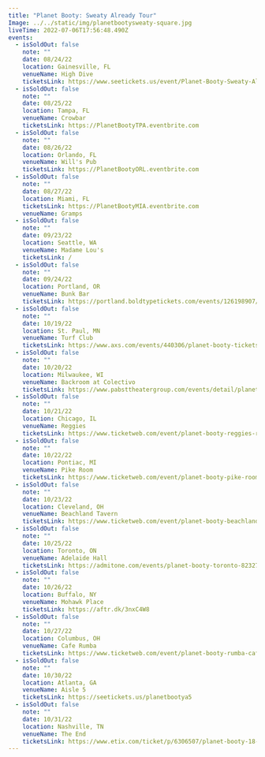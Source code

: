 ```yaml
---
title: "Planet Booty: Sweaty Already Tour"
Image: ../../static/img/planetbootysweaty-square.jpg
liveTime: 2022-07-06T17:56:48.490Z
events:
  - isSoldOut: false
    note: ""
    date: 08/24/22
    location: Gainesville, FL
    venueName: High Dive
    ticketsLink: https://www.seetickets.us/event/Planet-Booty-Sweaty-Already-Tour/492295
  - isSoldOut: false
    note: ""
    date: 08/25/22
    location: Tampa, FL
    venueName: Crowbar
    ticketsLink: https://PlanetBootyTPA.eventbrite.com
  - isSoldOut: false
    note: ""
    date: 08/26/22
    location: Orlando, FL
    venueName: Will's Pub
    ticketsLink: https://PlanetBootyORL.eventbrite.com
  - isSoldOut: false
    note: ""
    date: 08/27/22
    location: Miami, FL
    ticketsLink: https://PlanetBootyMIA.eventbrite.com
    venueName: Gramps
  - isSoldOut: false
    note: ""
    date: 09/23/22
    location: Seattle, WA
    venueName: Madame Lou's
    ticketsLink: /
  - isSoldOut: false
    note: ""
    date: 09/24/22
    location: Portland, OR
    venueName: Bunk Bar
    ticketsLink: https://portland.boldtypetickets.com/events/126198907/planet-booty-tbd
  - isSoldOut: false
    note: ""
    date: 10/19/22
    location: St. Paul, MN
    venueName: Turf Club
    ticketsLink: https://www.axs.com/events/440306/planet-booty-tickets?skin=turfclub
  - isSoldOut: false
    note: ""
    date: 10/20/22
    location: Milwaukee, WI
    venueName: Backroom at Colectivo
    ticketsLink: https://www.pabsttheatergroup.com/events/detail/planet-booty-2022
  - isSoldOut: false
    note: ""
    date: 10/21/22
    location: Chicago, IL
    venueName: Reggies
    ticketsLink: https://www.ticketweb.com/event/planet-booty-reggies-rock-club-tickets/12271055?pl=kickstand
  - isSoldOut: false
    note: ""
    date: 10/22/22
    location: Pontiac, MI
    venueName: Pike Room
    ticketsLink: https://www.ticketweb.com/event/planet-booty-pike-room-the-crofoot-tickets/12270505?pl=crofoot
  - isSoldOut: false
    note: ""
    date: 10/23/22
    location: Cleveland, OH
    venueName: Beachland Tavern
    ticketsLink: https://www.ticketweb.com/event/planet-booty-beachland-tavern-tickets/12256985?pl=beachland
  - isSoldOut: false
    note: ""
    date: 10/25/22
    location: Toronto, ON
    venueName: Adelaide Hall
    ticketsLink: https://admitone.com/events/planet-booty-toronto-8232764
  - isSoldOut: false
    note: ""
    date: 10/26/22
    location: Buffalo, NY
    venueName: Mohawk Place
    ticketsLink: https://aftr.dk/3nxC4W8
  - isSoldOut: false
    note: ""
    date: 10/27/22
    location: Columbus, OH
    venueName: Cafe Rumba
    ticketsLink: https://www.ticketweb.com/event/planet-booty-rumba-cafe-tickets/12284125?pl=celebrity
  - isSoldOut: false
    note: ""
    date: 10/30/22
    location: Atlanta, GA
    venueName: Aisle 5
    ticketsLink: https://seetickets.us/planetbootya5
  - isSoldOut: false
    note: ""
    date: 10/31/22
    location: Nashville, TN
    venueName: The End
    ticketsLink: https://www.etix.com/ticket/p/6306507/planet-booty-18-nashville-the-end
---
```

